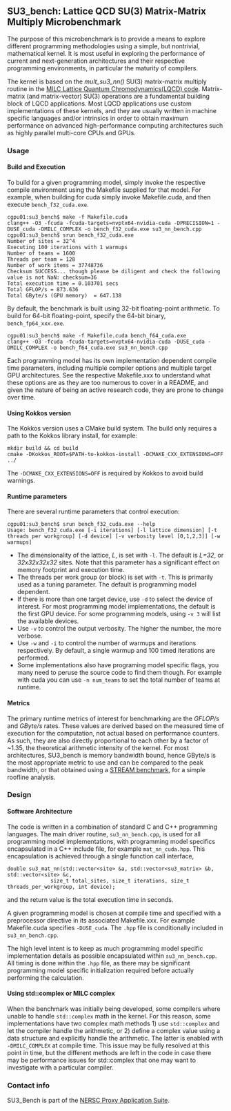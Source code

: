 ## SU3_bench: Lattice QCD SU(3) Matrix-Matrix Multiply Microbenchmark
The purpose of this microbenchmark is to provide a means to explore different programming methodologies using a simple, but nontrivial, mathematical kernel. It is most useful in exploring the performance of current and next-generation architectures and their respective programming environments, in particular the maturity of compilers.

The kernel is based on the *mult\_su3\_nn()* SU(3) matrix-matrix multiply routine in the [MILC Lattice Quantum Chromodynamics(LQCD) code](https://github.com/milc-qcd/milc_qcd). Matrix-matrix (and matrix-vector) SU(3) operations are a fundamental building block of LQCD applications. Most LQCD applications use custom implementations of these kernels, and they are usually written in machine specific languages and/or  intrinsics in order to obtain maximum performance on advanced high-performance computing architectures such as highly parallel multi-core CPUs and GPUs.

### Usage
#### Build and Execution
To build for a given programming model, simply invoke the respective compile environment using the Makefile supplied for that model. For example, when building for cuda simply invoke Makefile.cuda, and then execute  `bench_f32_cuda.exe`.

```
cgpu01:su3_bench$ make -f Makefile.cuda
clang++ -O3 -fcuda -fcuda-targets=nvptx64-nvidia-cuda -DPRECISION=1 -DUSE_cuda -DMILC_COMPLEX -o bench_f32_cuda.exe su3_nn_bench.cpp
cgpu01:su3_bench$ srun bench_f32_cuda.exe
Number of sites = 32^4
Executing 100 iterations with 1 warmups
Number of teams = 1600
Threads per team = 128
Number of work items = 37748736
Checksum SUCCESS... though please be diligent and check the following value is not NaN: checksum=36
Total execution time = 0.103701 secs
Total GFLOP/s = 873.636
Total GByte/s (GPU memory)  = 647.138
```

By default, the benchmark is built using 32-bit floating-point arithmetic. To build for 64-bit floating-point, specify the 64-bit binary, `bench_fp64_xxx.exe`.

```
cgpu01:su3_bench$ make -f Makefile.cuda bench_f64_cuda.exe
clang++ -O3 -fcuda -fcuda-targets=nvptx64-nvidia-cuda -DUSE_cuda -DMILC_COMPLEX -o bench_f64_cuda.exe su3_nn_bench.cpp
```

Each programming model has its own implementation dependent compile time parameters, including multiple compiler options and multiple target GPU architectures. See the respective Makefile.xxx to understand what these options are as they are too numerous to cover in a README, and given the nature of being an active research code, they are prone to change over time.

#### Using Kokkos version
The Kokkos version uses a CMake build system. The build only requires a path to the Kokkos library install, for example:
```
mkdir build && cd build
cmake -DKokkos_ROOT=$PATH-to-kokkos-install -DCMAKE_CXX_EXTENSIONS=OFF ../
```
The `-DCMAKE_CXX_EXTENSIONS=OFF` is required by Kokkos to avoid build warnings.


#### Runtime parameters
There are several runtime parameters that control execution:

```
cgpu01:su3_bench$ srun bench_f32_cuda.exe --help
Usage: bench_f32_cuda.exe [-i iterations] [-l lattice dimension] [-t threads per workgroup] [-d device] [-v verbosity level [0,1,2,3]] [-w warmups]
```

- The dimensionality of the lattice, *L*, is set with `-l`.  The default is *L=32*, or *32x32x32x32* sites. Note that this parameter has a significant effect on memory footprint and execution time.
- The threads per work group (or block)  is set with `-t`. This is primarily used as a tuning parameter. The default is programming model dependent.
- If there is more than one target device, use `-d` to select the device of interest. For most programming model implementations, the default is the first GPU device. For some programming models, using `-v 3` will list the available devices.
- Use `-v` to control the output verbosity. The higher the number, the more verbose.
- Use `-w` and `-i` to control the number of warmups and iterations respectively. By default, a single warmup and 100 timed iterations are performed.
- Some implementations also have programing model specific flags, you many need to peruse the source code to find them though. For example with cuda you can use `-n num_teams` to set the total number of teams at runtime.

#### Metrics
The primary runtime metrics of interest for benchmarking are the *GFLOP/s* and *GByte/s* rates. These values are derived based on the measured time of execution for the computation, not actual based on performance counters. As such, they are also directly proportional to each other by a factor of ~1.35, the theoretical arithmetic intensity of the kernel.  For most architectures, SU3_bench is memory bandwidth bound, hence GByte/s is the most appropriate metric to use and can be compared to the peak bandwidth, or that obtained using a [STREAM benchmark](http://uob-hpc.github.io/BabelStream), for a simple roofline analysis.

### Design

#### Software Architecture
The code is written in a combination of standard C and C++ programming languages. The main driver routine, `su3_nn_bench.cpp`, is used for all programming model implementations, with programming model specifics encapsulated in a C++ include file, for example `mat_nn_cuda.hpp`. This encapsulation is achieved through a single function call interface,

```
double su3_mat_nn(std::vector<site> &a, std::vector<su3_matrix> &b, std::vector<site> &c,
              size_t total_sites, size_t iterations, size_t threads_per_workgroup, int device);
```

and the return value is the total execution time in seconds.

A given programming model is chosen at compile time and specified with a preprocessor directive in its associated Makefile.xxx. For example Makefile.cuda specifies `-DUSE_cuda`. The `.hpp` file is conditionally included in `su3_nn_bench.cpp`.

The high level intent is to keep as much programming model specific implementation details as possible encapsulated within `su3_nn_bench.cpp`. All timing is done within the `.hpp` file, as there may be significant programming model specific initialization required before actually performing the calculation.

#### Using std::complex or MILC complex

When the benchmark was initially being developed, some compilers where unable to handle `std::complex` math in the kernel. For this reason, some implementations have two complex math methods 1) use `std::complex` and let the compiler handle the arithmetic, or 2) define a complex value using a data structure and explicitly handle the arithmetic. The latter is enabled with `-DMILC_COMPLEX` at compile time. This issue may be fully resolved at this point in time, but the different methods are left in the code in case there may be performance issues for std::complex that one may want to investigate with a particular compiler.

### Contact info
SU3_Bench is part of the [NERSC Proxy Application Suite](https://gitlab.com/NERSC/nersc-proxies/info).
